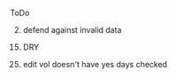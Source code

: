 ToDo
<!-- 1) class level ActiveRecord scope methods, e.g., # Cart.most_valuable.by_customer(@customer) -->

2) defend against invalid data

<!-- 3) nested resource must provide a form that relates to the parent resource -->

<!-- 4) Your forms should correctly display validation errors -->

<!-- 5) user will click on an organization and then want to see opportunities for that org at the same time -->

<!-- 6) when user views opportunity will want to be able to assign the opportunity to an available volunteer -->

<!-- 7) an available volunteer consists of same day free and no open opportunities -->

<!-- 8) need a way to adjust opportunity status -->

<!-- 9) opportunity status needs to be a drop down -->

<!-- 10) is volunteer pool specific to user? to org? or to whole app? -->

<!-- 11) if an opp is assigned its status must change from open -->

<!-- 12) another way to mark assigned opp as completed? -->

<!-- 13) new volunteer isn't set up correctly -->

<!-- 14) form field not blank -->

15) DRY

<!-- 16) partials -->

<!-- 17) create opp at org not defaulting to correct org -->

<!-- 18) edit opp vol label -->

<!-- 19) remove vol still assigned -->

<!-- 20) availability of vol worded differently -->
<!-- 21) day not on opp edit -->
<!-- 22) not all vols showing up??  -->
<!-- 23) put opps on vols show page -- NO -->

<!-- 24) broke vol availability -->

25) edit vol doesn't have yes days checked
<!-- 26) edit vol doesn't update correctly. -->
